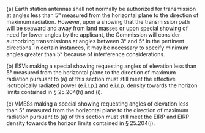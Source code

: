 (a) Earth station antennas shall not normally be authorized for transmission at angles less than 5° measured from the horizontal plane to the direction of maximum radiation. However, upon a showing that the transmission path will be seaward and away from land masses or upon special showing of need for lower angles by the applicant, the Commission will consider authorizing transmissions at angles between 3° and 5° in the pertinent directions. In certain instances, it may be necessary to specify minimum angles greater than 5° because of interference considerations.

(b) ESVs making a special showing requesting angles of elevation less than 5° measured from the horizontal plane to the direction of maximum radiation pursuant to (a) of this section must still meet the effective isotropically radiated power (e.i.r.p.) and e.i.r.p. density towards the horizon limits contained in § 25.204(h) and (i).

(c) VMESs making a special showing requesting angles of elevation less than 5° measured from the horizontal plane to the direction of maximum radiation pursuant to (a) of this section must still meet the EIRP and EIRP density towards the horizon limits contained in § 25.204(j).

